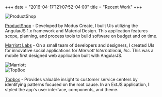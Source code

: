 +++
date = "2016-04-17T21:07:52-04:00"
title = "Recent Work"
+++
<div class="recent-work">
    <div class="row">
        <div class="left">
            <img src="/images/productshop.png" alt="ProductShop"> 
        </div>
        <div class="right">
            <p><a href="https://www.productshop.io/" target="_blank">ProductShop</a> - Developed by Modus Create, I built UIs utilizing the AngularJS 1.x framework and Material Design. This application features scope, planning, and process tools to build software on budget and on time.</p>
        </div>
    </div>
    <div class="row">
        <div class="left">
            <p><a href="http://www.marriott.com/" target="_blank">Marriott Labs</a> - On a small team of developers and designers, I created UIs for innovative social applications for <i>Marriott International, Inc</i>. This was a mobile first designed web application built with AngularJS.</p>
        </div>
        <div class="right">
            <img src="/images/marriott.jpg" alt="Marriott" />
        </div>
    </div>
    <div class="row">
        <div class="left">
            <img src="/images/topbox.jpg" alt="TopBox">
        </div>
        <div class="right">
            <p><a href="https://topbox.io/" target="_blank">Topbox</a> - Provides valuable insight to customer service centers by identifying patterns focused on the root cause. In an ExtJS application, I styled the app's user interface, components, and theme.</p>
        </div>
    </div>
</div>